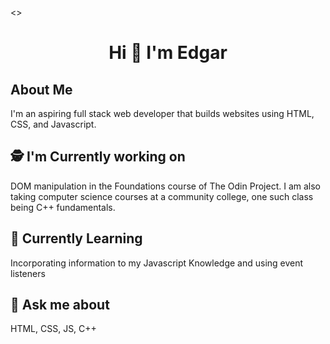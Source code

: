 <!DOCTYPE html>
<>
<h1 align="center">Hi 👋 I'm Edgar</h1>

## About Me
I'm an aspiring full stack web developer that builds websites using HTML, CSS, and Javascript.


## 🕵️ I'm Currently working on
DOM manipulation in the Foundations course of The Odin Project.
I am also taking computer science courses at a community college, one such class being C++ fundamentals.

## 🌱 Currently Learning
Incorporating information to my Javascript Knowledge and using event listeners

## 💬 Ask me about
HTML, CSS, JS, C++

